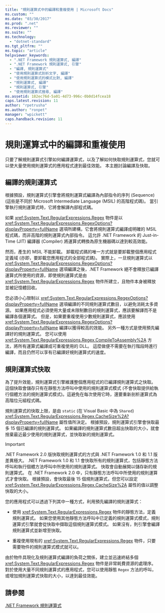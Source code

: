 ```yaml
---
title: "規則運算式中的編譯和重複使用 | Microsoft Docs"
ms.custom: ""
ms.date: "03/30/2017"
ms.prod: ".net"
ms.reviewer: ""
ms.suite: ""
ms.technology: 
  - "dotnet-standard"
ms.tgt_pltfrm: ""
ms.topic: "article"
helpviewer_keywords: 
  - ".NET Framework 規則運算式, 編譯"
  - ".NET Framework 規則運算式, 引擎"
  - "編譯, 規則運算式"
  - "使用規則運算式剖析文字, 編譯"
  - "使用規則運算式的模式比對, 編譯"
  - "規則運算式, 編譯"
  - "規則運算式, 引擎"
  - "使用規則運算式搜尋, 編譯"
ms.assetid: 182ec76d-5a01-4d73-996c-0b0d14fcea18
caps.latest.revision: 11
author: "rpetrusha"
ms.author: "ronpet"
manager: "wpickett"
caps.handback.revision: 11
---
```

# 規則運算式中的編譯和重複使用
只要了解規則運算式引擎如何編譯運算式，以及了解如何快取規則運算式，您就可以使大量使用規則運算式的應用程式達到最佳效能。  本主題討論編譯及快取。  
  
## 編譯的規則運算式  
 根據預設，規則運算式引擎會將規則運算式編譯為內部指令的序列 \(Sequence\) \(這些是不同於 Microsoft Intermediate Language \(MSIL\) 的高階程式碼\)。  當引擎執行規則運算式時，它將會解譯內部程式碼。  
  
 如果 <xref:System.Text.RegularExpressions.Regex> 物件是以 <xref:System.Text.RegularExpressions.RegexOptions?displayProperty=fullName> 選項所建構，它會將規則運算式編譯成明確的 MSIL 程式碼，而非高階的規則運算式內部指令。  這允許 .NET Framework 的 Just\-in\-Time \(JIT\) 編譯器 \(Compiler\) 將運算式轉換為原生機器碼以達到較高效能。  
  
 然而，產生的 MSIL 不能卸載。  卸載程式碼的唯一方式就是要卸載整個應用程式定義域 \(亦即，要卸載您應用程式的全部程式碼\)。  實際上，一旦規則運算式以 <xref:System.Text.RegularExpressions.RegexOptions?displayProperty=fullName> 選項編譯之後，.NET Framework 絕不會釋放已編譯運算式所使用的資源，即使規則運算式是由 <xref:System.Text.RegularExpressions.Regex> 物件所建立，且物件本身被釋放並被記憶體回收。  
  
 您必須小心限制以 <xref:System.Text.RegularExpressions.RegexOptions?displayProperty=fullName> 選項編譯的不同規則運算式數目，以避免消耗太多資源。  如果應用程式必須使用大量或未限制數目的規則運算式，應該要解譯而不是編譯各個運算式。  但是，如果要重複使用少數規則運算式，應該使用 <xref:System.Text.RegularExpressions.RegexOptions?displayProperty=fullName> 編譯以獲得較高的效能。  另外一種方式是使用預先編譯好的規則運算式。  您可以使用 <xref:System.Text.RegularExpressions.Regex.CompileToAssembly%2A> 方法，將所有運算式編譯成可重複使用的 DLL。  這麼做便不需要在執行階段時進行編譯，而且仍然可以享有已編譯好規則運算式的速度。  
  
## 規則運算式快取  
 為了提升效能，規則運算式引擎維護整個應用程式的已編譯規則運算式之快取。  這個快取會儲存只有在靜態方法呼叫中使用的規則運算式模式 \(不會快取提供給執行個體方法的規則運算式模式\)。這避免在每次使用它時，還要重新剖析運算式為高階位元組程式碼。  
  
 規則運算式的快取上限，是由 `static` \(在 Visual Basic 中為 `Shared`\) <xref:System.Text.RegularExpressions.Regex.CacheSize%2A?displayProperty=fullName> 屬性值所決定。  根據預設，規則運算式引擎會快取最多 15 個已編譯的規則運算式。  如果編譯的規則運算式數目超出快取的大小，就會捨棄最近最少使用的規則運算式，並快取新的規則運算式。  
  
> [!IMPORTANT]
>  .NET Framework 2.0 版快取規則運算式的方式與 .NET Framework 1.0 和 1.1 版差異極大。  .NET Framework 1.0 和 1.1 會快取所有的規則運算式，包括靜態方法呼叫和執行個體方法呼叫中所使用的規則運算式。  快取會自動展開以儲存新的規則運算式。  在 .NET Framework 2.0 中，只有靜態方法呼叫中所使用的規則運算式才會快取。  根據預設，會快取最後 15 個規則運算式，但您可以設定 <xref:System.Text.RegularExpressions.Regex.CacheSize%2A> 屬性的值以調整快取的大小。  
  
 您的應用程式可以透過下列其中一種方式，利用預先編譯的規則運算式：  
  
-   使用 <xref:System.Text.RegularExpressions.Regex> 物件的靜態方法，定義規則運算式。  如果您使用其他靜態方法呼叫中已定義的規則運算式模式，規則運算式引擎就會從快取中擷取這個規則運算式模式。  如果沒有，則引擎會編譯規則運算式並新增至快取。  
  
-   重複使用現有的 <xref:System.Text.RegularExpressions.Regex> 物件，只要需要物件的規則運算式模式就可以。  
  
 由於物件具現化及規則運算式編譯的負荷之關係，建立並迅速終結多個 <xref:System.Text.RegularExpressions.Regex> 物件是非常耗費資源的處理序。  對於使用大量不同規則運算式的應用程式，您可以使用靜態 `Regex` 方法的呼叫，或增加規則運算式快取的大小，以達到最佳效能。  
  
## 請參閱  
 [.NET Framework 規則運算式](../../../docs/standard/base-types/regular-expressions.md)